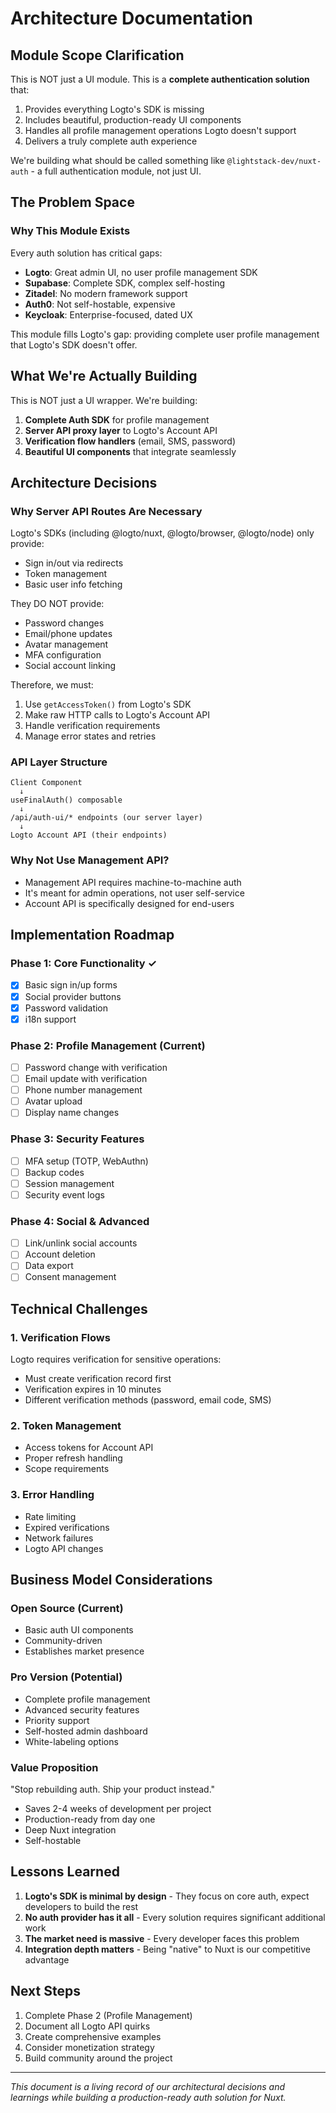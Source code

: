 # Architecture Documentation

## Module Scope Clarification

This is NOT just a UI module. This is a **complete authentication solution** that:
1. Provides everything Logto's SDK is missing
2. Includes beautiful, production-ready UI components
3. Handles all profile management operations Logto doesn't support
4. Delivers a truly complete auth experience

We're building what should be called something like `@lightstack-dev/nuxt-auth` - a full authentication module, not just UI.

## The Problem Space

### Why This Module Exists

Every auth solution has critical gaps:
- **Logto**: Great admin UI, no user profile management SDK
- **Supabase**: Complete SDK, complex self-hosting
- **Zitadel**: No modern framework support
- **Auth0**: Not self-hostable, expensive
- **Keycloak**: Enterprise-focused, dated UX

This module fills Logto's gap: providing complete user profile management that Logto's SDK doesn't offer.

## What We're Actually Building

This is NOT just a UI wrapper. We're building:

1. **Complete Auth SDK** for profile management
2. **Server API proxy layer** to Logto's Account API
3. **Verification flow handlers** (email, SMS, password)
4. **Beautiful UI components** that integrate seamlessly

## Architecture Decisions

### Why Server API Routes Are Necessary

Logto's SDKs (including @logto/nuxt, @logto/browser, @logto/node) only provide:
- Sign in/out via redirects
- Token management
- Basic user info fetching

They DO NOT provide:
- Password changes
- Email/phone updates
- Avatar management
- MFA configuration
- Social account linking

Therefore, we must:
1. Use `getAccessToken()` from Logto's SDK
2. Make raw HTTP calls to Logto's Account API
3. Handle verification requirements
4. Manage error states and retries

### API Layer Structure

```
Client Component
  ↓
useFinalAuth() composable
  ↓
/api/auth-ui/* endpoints (our server layer)
  ↓
Logto Account API (their endpoints)
```

### Why Not Use Management API?

- Management API requires machine-to-machine auth
- It's meant for admin operations, not user self-service
- Account API is specifically designed for end-users

## Implementation Roadmap

### Phase 1: Core Functionality ✓
- [x] Basic sign in/up forms
- [x] Social provider buttons
- [x] Password validation
- [x] i18n support

### Phase 2: Profile Management (Current)
- [ ] Password change with verification
- [ ] Email update with verification
- [ ] Phone number management
- [ ] Avatar upload
- [ ] Display name changes

### Phase 3: Security Features
- [ ] MFA setup (TOTP, WebAuthn)
- [ ] Backup codes
- [ ] Session management
- [ ] Security event logs

### Phase 4: Social & Advanced
- [ ] Link/unlink social accounts
- [ ] Account deletion
- [ ] Data export
- [ ] Consent management

## Technical Challenges

### 1. Verification Flows
Logto requires verification for sensitive operations:
- Must create verification record first
- Verification expires in 10 minutes
- Different verification methods (password, email code, SMS)

### 2. Token Management
- Access tokens for Account API
- Proper refresh handling
- Scope requirements

### 3. Error Handling
- Rate limiting
- Expired verifications
- Network failures
- Logto API changes

## Business Model Considerations

### Open Source (Current)
- Basic auth UI components
- Community-driven
- Establishes market presence

### Pro Version (Potential)
- Complete profile management
- Advanced security features
- Priority support
- Self-hosted admin dashboard
- White-labeling options

### Value Proposition
"Stop rebuilding auth. Ship your product instead."
- Saves 2-4 weeks of development per project
- Production-ready from day one
- Deep Nuxt integration
- Self-hostable

## Lessons Learned

1. **Logto's SDK is minimal by design** - They focus on core auth, expect developers to build the rest
2. **No auth provider has it all** - Every solution requires significant additional work
3. **The market need is massive** - Every developer faces this problem
4. **Integration depth matters** - Being "native" to Nuxt is our competitive advantage

## Next Steps

1. Complete Phase 2 (Profile Management)
2. Document all Logto API quirks
3. Create comprehensive examples
4. Consider monetization strategy
5. Build community around the project

---

*This document is a living record of our architectural decisions and learnings while building a production-ready auth solution for Nuxt.*
